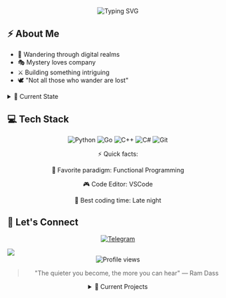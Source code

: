 <div align="center">
  <img src="https://readme-typing-svg.herokuapp.com?font=Fira+Code&size=27&duration=3000&pause=1000&color=B392F0&center=true&vCenter=true&width=435&lines=Welcome+to+the+void+%F0%9F%8C%92;I'm+wh4tsnext" alt="Typing SVG" />
</div>

## ⚡ About Me

- 🌙 Wandering through digital realms
- 🎭 Mystery loves company
- ⚔️ Building something intriguing
- 🕊️ "Not all those who wander are lost"

<details>
<summary>🌌 Current State</summary>
<br>

🌓 Phase: Exploring the unknown

🎯 Focus: Mastering the art of code

📚 Learning: Advanced algorithms

🌟 Status: Coding in progress...

</details>

## 💻 Tech Stack

<div align="center">
  
![Python](https://img.shields.io/badge/-Python-3776AB?style=flat-square&logo=Python&logoColor=white)
![Go](https://img.shields.io/badge/-Go-00ADD8?style=flat-square&logo=go&logoColor=white)
![C++](https://img.shields.io/badge/-C%2B%2B-00599C?style=flat-square&logo=c%2B%2B&logoColor=white)
![C#](https://img.shields.io/badge/-C%23-239120?style=flat-square&logo=csharp&logoColor=white)
![Git](https://img.shields.io/badge/-Git-F05032?style=flat-square&logo=git&logoColor=white)

</div>

<div align="center">

⚡ Quick facts:

🔮 Favorite paradigm: Functional Programming

🎮 Code Editor: VSCode

🌙 Best coding time: Late night

</div>

## 🌟 Let's Connect

<div align="center">
  
[![Telegram](https://img.shields.io/badge/-Telegram-2CA5E0?style=flat-square&logo=telegram&logoColor=white)](https://t.me/whats_next_42)

</div>

<img src="https://raw.githubusercontent.com/andreasbm/readme/master/assets/lines/rainbow.png">

<div align="center">
  <img src="https://komarev.com/ghpvc/?username=wh4tsnext&color=blueviolet&style=flat-square" alt="Profile views"/>
</div>

<div align="center">
  
> "The quieter you become, the more you can hear" 
>                                        — Ram Dass

<details>
<summary>🎯 Current Projects</summary>
<br>

📦 Project Nova: [classified]

🔮 Void Walker: In development :)

⚡ Neural Link: [encrypted]

</details>

</div>
